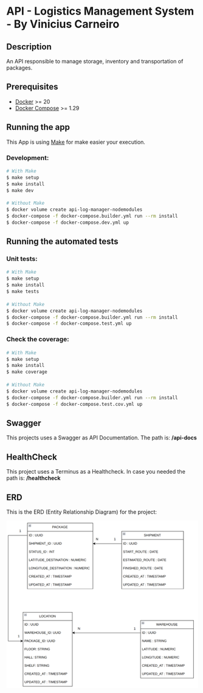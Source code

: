 
# API - Logistics Management System - By Vinicius Carneiro

## Description

An API responsible to manage storage, inventory and transportation of packages.

## Prerequisites

- [Docker](https://docs.docker.com/get-docker/) >= 20
- [Docker Compose](https://docs.docker.com/compose/install/) >= 1.29

## Running the app

This App is using [Make](https://www.gnu.org/software/make/manual/make.html#Overview) for make easier your execution.

### Development:

```bash
# With Make
$ make setup
$ make install
$ make dev

# Without Make
$ docker volume create api-log-manager-nodemodules
$ docker-compose -f docker-compose.builder.yml run --rm install
$ docker-compose -f docker-compose.dev.yml up
```

## Running the automated tests

### Unit tests:
```bash
# With Make
$ make setup
$ make install
$ make tests

# Without Make
$ docker volume create api-log-manager-nodemodules
$ docker-compose -f docker-compose.builder.yml run --rm install
$ docker-compose -f docker-compose.test.yml up
```

### Check the coverage:
```bash
# With Make
$ make setup
$ make install
$ make coverage

# Without Make
$ docker volume create api-log-manager-nodemodules
$ docker-compose -f docker-compose.builder.yml run --rm install
$ docker-compose -f docker-compose.test.cov.yml up
```

## Swagger
This projects uses a Swagger as API Documentation. The path is: **/api-docs**

## HealthCheck

This project uses a Terminus as a Healthcheck. In case you needed the path is: **/healthcheck**

## ERD

This is the ERD (Entity Relationship Diagram) for the project:

![ERD - LOG-MANAGER](./assets/ERD.png)